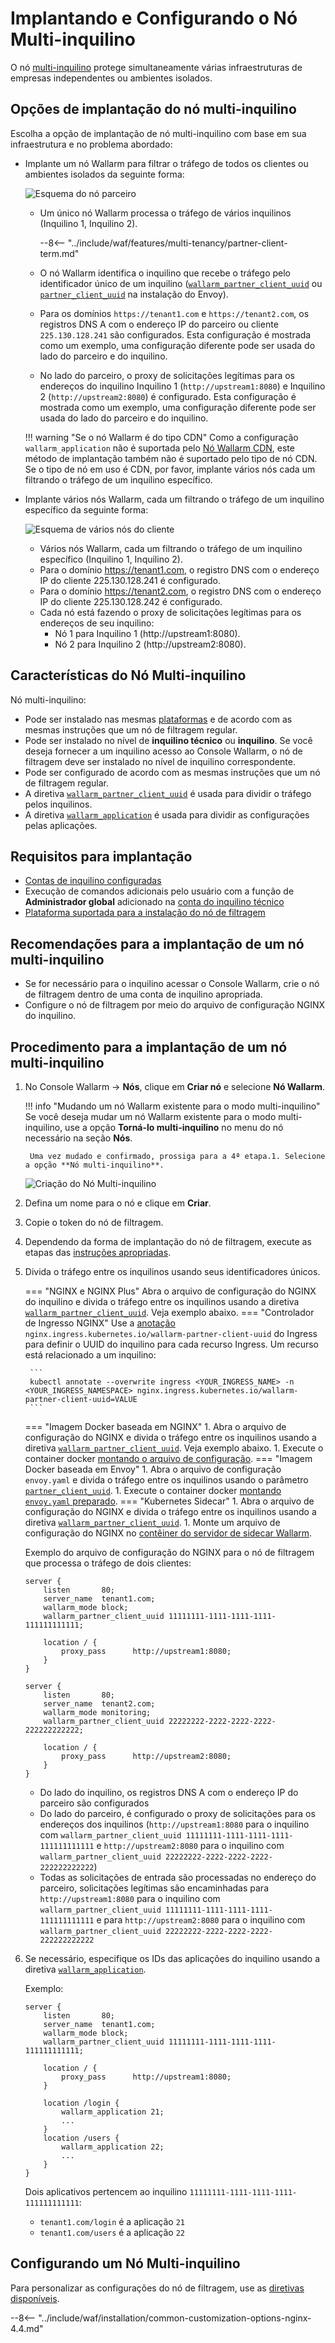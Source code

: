 [waf-mode-instr]:                   ../../admin-en/configure-wallarm-mode.md
[logging-instr]:                    ../../admin-en/configure-logging.md
[proxy-balancer-instr]:             ../../admin-en/using-proxy-or-balancer-en.md
[process-time-limit-instr]:         ../../admin-en/configure-parameters-en.md#wallarm_process_time_limit
[dynamic-dns-resolution-nginx]:     ../../admin-en/configure-dynamic-dns-resolution-nginx.md

# Implantando e Configurando o Nó Multi-inquilino

O nó [multi-inquilino](overview.md) protege simultaneamente várias infraestruturas de empresas independentes ou ambientes isolados.

## Opções de implantação do nó multi-inquilino

Escolha a opção de implantação de nó multi-inquilino com base em sua infraestrutura e no problema abordado:

* Implante um nó Wallarm para filtrar o tráfego de todos os clientes ou ambientes isolados da seguinte forma:

    ![Esquema do nó parceiro](../../images/partner-waf-node/partner-traffic-processing-4.0.png)
    
    * Um único nó Wallarm processa o tráfego de vários inquilinos (Inquilino 1, Inquilino 2).

        --8<-- "../include/waf/features/multi-tenancy/partner-client-term.md"
        
    * O nó Wallarm identifica o inquilino que recebe o tráfego pelo identificador único de um inquilino ([`wallarm_partner_client_uuid`](../../admin-en/configure-parameters-en.md#wallarm_partner_client_uuid) ou [`partner_client_uuid`](../../admin-en/configuration-guides/envoy/fine-tuning.md#configuration-options-for-the-envoy‑based-wallarm-node) na instalação do Envoy).
    * Para os domínios `https://tenant1.com` e `https://tenant2.com`, os registros DNS A com o endereço IP do parceiro ou cliente `225.130.128.241` são configurados. Esta configuração é mostrada como um exemplo, uma configuração diferente pode ser usada do lado do parceiro e do inquilino.
    * No lado do parceiro, o proxy de solicitações legítimas para os endereços do inquilino Inquilino 1 (`http://upstream1:8080`) e Inquilino 2 (`http://upstream2:8080`) é configurado. Esta configuração é mostrada como um exemplo, uma configuração diferente pode ser usada do lado do parceiro e do inquilino.

    !!! warning "Se o nó Wallarm é do tipo CDN"
        Como a configuração `wallarm_application` não é suportada pelo [Nó Wallarm CDN](../cdn-node.md), este método de implantação também não é suportado pelo tipo de nó CDN. Se o tipo de nó em uso é CDN, por favor, implante vários nós cada um filtrando o tráfego de um inquilino específico.

* Implante vários nós Wallarm, cada um filtrando o tráfego de um inquilino específico da seguinte forma:

    ![Esquema de vários nós do cliente](../../images/partner-waf-node/client-several-nodes.png)

    * Vários nós Wallarm, cada um filtrando o tráfego de um inquilino específico (Inquilino 1, Inquilino 2).
    * Para o domínio https://tenant1.com, o registro DNS com o endereço IP do cliente 225.130.128.241 é configurado.
    * Para o domínio https://tenant2.com, o registro DNS com o endereço IP do cliente 225.130.128.242 é configurado.
    * Cada nó está fazendo o proxy de solicitações legítimas para os endereços de seu inquilino:
        * Nó 1 para Inquilino 1 (http://upstream1:8080).
        * Nó 2 para Inquilino 2 (http://upstream2:8080).

## Características do Nó Multi-inquilino

Nó multi-inquilino:

* Pode ser instalado nas mesmas [plataformas](../../installation/supported-deployment-options.md) e de acordo com as mesmas instruções que um nó de filtragem regular.
* Pode ser instalado no nível de **inquilino técnico** ou **inquilino**. Se você deseja fornecer a um inquilino acesso ao Console Wallarm, o nó de filtragem deve ser instalado no nível de inquilino correspondente.
* Pode ser configurado de acordo com as mesmas instruções que um nó de filtragem regular.
* A diretiva [`wallarm_partner_client_uuid`](../../admin-en/configure-parameters-en.md#wallarm_partner_client_uuid) é usada para dividir o tráfego pelos inquilinos.
* A diretiva [`wallarm_application`](../../admin-en/configure-parameters-en.md#wallarm_application) é usada para dividir as configurações pelas aplicações.

## Requisitos para implantação

* [Contas de inquilino configuradas](configure-accounts.md)
* Execução de comandos adicionais pelo usuário com a função de **Administrador global** adicionado na [conta do inquilino técnico](configure-accounts.md#tenant-account-structure)
* [Plataforma suportada para a instalação do nó de filtragem](../../installation/supported-deployment-options.md)

## Recomendações para a implantação de um nó multi-inquilino

* Se for necessário para o inquilino acessar o Console Wallarm, crie o nó de filtragem dentro de uma conta de inquilino apropriada.
* Configure o nó de filtragem por meio do arquivo de configuração NGINX do inquilino.

## Procedimento para a implantação de um nó multi-inquilino

1. No Console Wallarm → **Nós**, clique em **Criar nó** e selecione **Nó Wallarm**.

    !!! info "Mudando um nó Wallarm existente para o modo multi-inquilino"
        Se você deseja mudar um nó Wallarm existente para o modo multi-inquilino, use a opção **Torná-lo multi-inquilino** no menu do nó necessário na seção **Nós**.

        Uma vez mudado e confirmado, prossiga para a 4ª etapa.1. Selecione a opção **Nó multi-inquilino**.

    ![Criação do Nó Multi-inquilino](../../images/user-guides/nodes/create-multi-tenant-node.png)
1. Defina um nome para o nó e clique em **Criar**.
1. Copie o token do nó de filtragem.
1. Dependendo da forma de implantação do nó de filtragem, execute as etapas das [instruções apropriadas](../../installation/supported-deployment-options.md).
1. Divida o tráfego entre os inquilinos usando seus identificadores únicos.

    === "NGINX e NGINX Plus"
        Abra o arquivo de configuração do NGINX do inquilino e divida o tráfego entre os inquilinos usando a diretiva [`wallarm_partner_client_uuid`](../../admin-en/configure-parameters-en.md#wallarm_partner_client_uuid). Veja exemplo abaixo.
    === "Controlador de Ingresso NGINX"
        Use a [anotação](../../admin-en/configure-kubernetes-en.md#ingress-annotations) `nginx.ingress.kubernetes.io/wallarm-partner-client-uuid` do Ingress para definir o UUID do inquilino para cada recurso Ingress. Um recurso está relacionado a um inquilino:

        ```
        kubectl annotate --overwrite ingress <YOUR_INGRESS_NAME> -n <YOUR_INGRESS_NAMESPACE> nginx.ingress.kubernetes.io/wallarm-partner-client-uuid=VALUE
        ```
    === "Imagem Docker baseada em NGINX"
        1. Abra o arquivo de configuração do NGINX e divida o tráfego entre os inquilinos usando a diretiva [`wallarm_partner_client_uuid`](../../admin-en/configure-parameters-en.md#wallarm_partner_client_uuid). Veja exemplo abaixo.
        1. Execute o container docker [montando o arquivo de configuração](../../admin-en/installation-docker-en.md#run-the-container-mounting-the-configuration-file).
    === "Imagem Docker baseada em Envoy"
        1. Abra o arquivo de configuração `envoy.yaml` e divida o tráfego entre os inquilinos usando o parâmetro [`partner_client_uuid`](../../admin-en/configuration-guides/envoy/fine-tuning.md#partner_client_id_param).
        1. Execute o container docker [montando `envoy.yaml` preparado](../../admin-en/installation-guides/envoy/envoy-docker.md#run-the-container-mounting-envoyyaml).
    === "Kubernetes Sidecar"
        1. Abra o arquivo de configuração do NGINX e divida o tráfego entre os inquilinos usando a diretiva [`wallarm_partner_client_uuid`](../../admin-en/configure-parameters-en.md#wallarm_partner_client_uuid).
        1. Monte um arquivo de configuração do NGINX no [contêiner do servidor de sidecar Wallarm](../../installation/kubernetes/sidecar-proxy/customization.md#using-custom-nginx-configuration).

    Exemplo do arquivo de configuração do NGINX para o nó de filtragem que processa o tráfego de dois clientes:

    ```
    server {
        listen       80;
        server_name  tenant1.com;
        wallarm_mode block;
        wallarm_partner_client_uuid 11111111-1111-1111-1111-111111111111;
        
        location / {
            proxy_pass      http://upstream1:8080;
        }
    }
    
    server {
        listen       80;
        server_name  tenant2.com;
        wallarm_mode monitoring;
        wallarm_partner_client_uuid 22222222-2222-2222-2222-222222222222;
        
        location / {
            proxy_pass      http://upstream2:8080;
        }
    }
    ```

    * Do lado do inquilino, os registros DNS A com o endereço IP do parceiro são configurados
    * Do lado do parceiro, é configurado o proxy de solicitações para os endereços dos inquilinos (`http://upstream1:8080` para o inquilino com `wallarm_partner_client_uuid 11111111-1111-1111-1111-111111111111` e `http://upstream2:8080` para o inquilino com `wallarm_partner_client_uuid 22222222-2222-2222-2222-222222222222`)
    * Todas as solicitações de entrada são processadas no endereço do parceiro, solicitações legítimas são encaminhadas para `http://upstream1:8080` para o inquilino com `wallarm_partner_client_uuid 11111111-1111-1111-1111-111111111111` e para `http://upstream2:8080` para o inquilino com `wallarm_partner_client_uuid 22222222-2222-2222-2222-222222222222`

1. Se necessário, especifique os IDs das aplicações do inquilino usando a diretiva [`wallarm_application`](../../admin-en/configure-parameters-en.md#wallarm_application).

    Exemplo:

    ```
    server {
        listen       80;
        server_name  tenant1.com;
        wallarm_mode block;
        wallarm_partner_client_uuid 11111111-1111-1111-1111-111111111111;
        
        location / {
            proxy_pass      http://upstream1:8080;
        }

        location /login {
            wallarm_application 21;
            ...
        }
        location /users {
            wallarm_application 22;
            ...
        }
    }
    ```

    Dois aplicativos pertencem ao inquilino `11111111-1111-1111-1111-111111111111`:
    
    * `tenant1.com/login` é a aplicação `21`
    * `tenant1.com/users` é a aplicação `22`

## Configurando um Nó Multi-inquilino

Para personalizar as configurações do nó de filtragem, use as [diretivas disponíveis](../../admin-en/configure-parameters-en.md).

--8<-- "../include/waf/installation/common-customization-options-nginx-4.4.md"